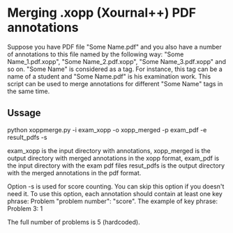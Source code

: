 # Merging .xopp (Xournal++) PDF annotations
Suppose you have PDF file "Some Name.pdf" and you also have a number of annotations to this file named by the following way:
"Some Name_1.pdf.xopp", "Some Name_2.pdf.xopp", "Some Name_3.pdf.xopp" and so on.
"Some Name" is considered as a tag. For instance, this tag can be a name of a student and "Some Name.pdf" is his examination work. This script can be used to merge annotations for different "Some Name" tags in the same time.

## Ussage

python xoppmerge.py -i exam\_xopp -o xopp\_merged -p exam\_pdf -e result\_pdfs -s

exam\_xopp is the input directory with annotations,
xopp\_merged is the output directory with merged annotations in the xopp format,
exam\_pdf is the input directory with the exam pdf files
resut\_pdfs is the output directory with the merged annotations in the pdf format.

Option -s is used for score counting. You can skip this option if you doesn't need it. To use this option, each annotation should contain at least one key phrase:
Problem "problem number": "score". The example of key phrase:
Problem 3: 1

The full number of problems is 5 (hardcoded).
